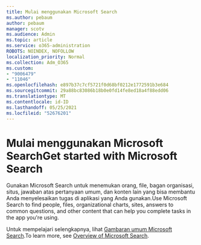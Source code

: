 ```yaml
---
title: Mulai menggunakan Microsoft Search
ms.author: pebaum
author: pebaum
manager: scotv
ms.audience: Admin
ms.topic: article
ms.service: o365-administration
ROBOTS: NOINDEX, NOFOLLOW
localization_priority: Normal
ms.collection: Adm_O365
ms.custom:
- "9006479"
- "11046"
ms.openlocfilehash: e897b37c7cf5721f0d68bf0212e1772591b3e684
ms.sourcegitcommit: 29a88bc83086b18b0e0fd14fe8ed18a4f88edd06
ms.translationtype: MT
ms.contentlocale: id-ID
ms.lasthandoff: 05/25/2021
ms.locfileid: "52676201"
---
```

# <a name="get-started-with-microsoft-search"></a><span data-ttu-id="f1bb7-102">Mulai menggunakan Microsoft Search</span><span class="sxs-lookup"><span data-stu-id="f1bb7-102">Get started with Microsoft Search</span></span>

<span data-ttu-id="f1bb7-103">Gunakan Microsoft Search untuk menemukan orang, file, bagan organisasi, situs, jawaban atas pertanyaan umum, dan konten lain yang bisa membantu Anda menyelesaikan tugas di aplikasi yang Anda gunakan.</span><span class="sxs-lookup"><span data-stu-id="f1bb7-103">Use Microsoft Search to find people, files, organizational charts, sites, answers to common questions, and other content that can help you complete tasks in the app you're using.</span></span>

<span data-ttu-id="f1bb7-104">Untuk mempelajari selengkapnya, lihat [Gambaran umum Microsoft Search](https://go.microsoft.com/fwlink/?linkid=2157644).</span><span class="sxs-lookup"><span data-stu-id="f1bb7-104">To learn more, see [Overview of Microsoft Search](https://go.microsoft.com/fwlink/?linkid=2157644).</span></span>
